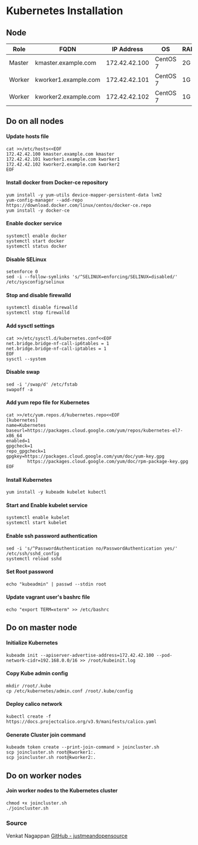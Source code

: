 # Kubernetes Installation

## Node

|   Role   |         FQDN         |   IP Address  |    OS    |  RAM | CPU |
|----------|----------------------|---------------|----------|------|-----|
|  Master  | kmaster.example.com  | 172.42.42.100 | CentOS 7 |  2G  |  2  |
|  Worker  | kworker1.example.com | 172.42.42.101 | CentOS 7 |  1G  |  1  |
|  Worker  | kworker2.example.com | 172.42.42.102 | CentOS 7 |  1G  |  1  |

## Do on all nodes

#### Update hosts file
	cat >>/etc/hosts<<EOF
	172.42.42.100 kmaster.example.com kmaster
	172.42.42.101 kworker1.example.com kworker1
	172.42.42.102 kworker2.example.com kworker2
    EOF

#### Install docker from Docker-ce repository
	yum install -y yum-utils device-mapper-persistent-data lvm2
	yum-config-manager --add-repo https://download.docker.com/linux/centos/docker-ce.repo
	yum install -y docker-ce

#### Enable docker service
	systemctl enable docker
	systemctl start docker
	systemctl status docker

#### Disable SELinux
	setenforce 0
	sed -i --follow-symlinks 's/^SELINUX=enforcing/SELINUX=disabled/' /etc/sysconfig/selinux

#### Stop and disable firewalld
	systemctl disable firewalld
	systemctl stop firewalld

#### Add sysctl settings
	cat >>/etc/sysctl.d/kubernetes.conf<<EOF
	net.bridge.bridge-nf-call-ip6tables = 1
	net.bridge.bridge-nf-call-iptables = 1
	EOF
	sysctl --system

#### Disable swap
	sed -i '/swap/d' /etc/fstab
	swapoff -a

#### Add yum repo file for Kubernetes
	cat >>/etc/yum.repos.d/kubernetes.repo<<EOF
	[kubernetes]
	name=Kubernetes
	baseurl=https://packages.cloud.google.com/yum/repos/kubernetes-el7-x86_64
	enabled=1
	gpgcheck=1
	repo_gpgcheck=1
	gpgkey=https://packages.cloud.google.com/yum/doc/yum-key.gpg
	        https://packages.cloud.google.com/yum/doc/rpm-package-key.gpg
	EOF

#### Install Kubernetes
	yum install -y kubeadm kubelet kubectl

#### Start and Enable kubelet service
	systemctl enable kubelet
	systemctl start kubelet

#### Enable ssh password authentication
	sed -i 's/^PasswordAuthentication no/PasswordAuthentication yes/' /etc/ssh/sshd_config
	systemctl reload sshd

#### Set Root password
	echo "kubeadmin" | passwd --stdin root

#### Update vagrant user's bashrc file
	echo "export TERM=xterm" >> /etc/bashrc


## Do on master node
#### Initialize Kubernetes
	kubeadm init --apiserver-advertise-address=172.42.42.100 --pod-network-cidr=192.168.0.0/16 >> /root/kubeinit.log

#### Copy Kube admin config
	mkdir /root/.kube
	cp /etc/kubernetes/admin.conf /root/.kube/config

#### Deploy calico network
	kubectl create -f https://docs.projectcalico.org/v3.9/manifests/calico.yaml

#### Generate Cluster join command
	kubeadm token create --print-join-command > joincluster.sh
	scp joincluster.sh root@kworker1:.
	scp joincluster.sh root@kworker2:.

## Do on worker nodes
#### Join worker nodes to the Kubernetes cluster
	chmod +x joincluster.sh
	./joincluster.sh


### Source
Venkat Nagappan [GitHub - justmeandopensource](https://github.com/justmeandopensource/kubernetes/tree/master/vagrant-provisioning)
